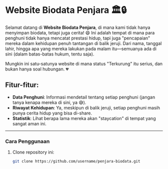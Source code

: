 # Website Biodata Penjara 🏛️🔒

Selamat datang di **Website Biodata Penjara**, di mana kami tidak hanya menyimpan biodata, tetapi juga cerita! 😄 Ini adalah tempat di mana para penghuni tidak hanya mencatat prestasi hidup, tapi juga "pencapaian" mereka dalam kehidupan penuh tantangan di balik jeruji. Dari nama, tanggal lahir, hingga apa yang mereka lakukan pada malam itu—semuanya ada di sini (dalam batas-batas hukum, tentu saja).

Mungkin ini satu-satunya website di mana status "Terkurung" itu serius, dan bukan hanya soal hubungan. 💔

## Fitur-fitur:
- **Data Penghuni**: Informasi mendetail tentang setiap penghuni (jangan tanya kenapa mereka di sini, ya 😅).
- **Riwayat Kehidupan**: Ya, meskipun di balik jeruji, setiap penghuni masih punya cerita hidup yang bisa di-share.
- **Statistik**: Lihat berapa lama mereka akan "staycation" di tempat yang sangat aman ini.

---

### Cara Penggunaan

1. Clone repository ini:
   ```bash
   git clone https://github.com/username/penjara-biodata.git
